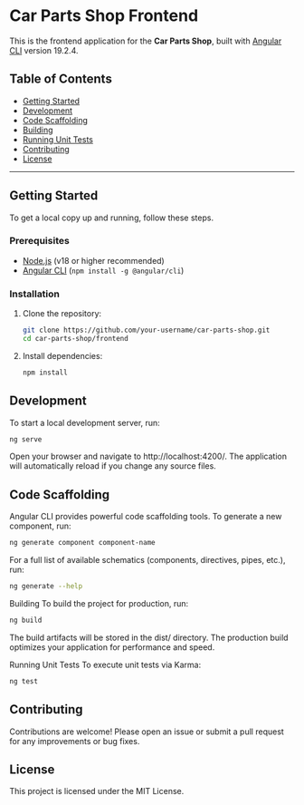 # Car Parts Shop Frontend

This is the frontend application for the **Car Parts Shop**, built with [Angular CLI](https://github.com/angular/angular-cli) version 19.2.4.

## Table of Contents

- [Getting Started](#getting-started)
- [Development](#development)
- [Code Scaffolding](#code-scaffolding)
- [Building](#building)
- [Running Unit Tests](#running-unit-tests)
- [Contributing](#contributing)
- [License](#license)

---

## Getting Started

To get a local copy up and running, follow these steps.

### Prerequisites

- [Node.js](https://nodejs.org/) (v18 or higher recommended)
- [Angular CLI](https://angular.io/cli) (`npm install -g @angular/cli`)

### Installation

1. Clone the repository:
    ```bash
    git clone https://github.com/your-username/car-parts-shop.git
    cd car-parts-shop/frontend
    ```
2. Install dependencies:
    ```bash
    npm install
    ```

## Development

To start a local development server, run:

```bash
ng serve
```

Open your browser and navigate to http://localhost:4200/. The application will automatically reload if you change any source files.

## Code Scaffolding
Angular CLI provides powerful code scaffolding tools. To generate a new component, run:

```bash
ng generate component component-name
```

For a full list of available schematics (components, directives, pipes, etc.), run:

```bash
ng generate --help
```

Building
To build the project for production, run:

```bash
ng build
```

The build artifacts will be stored in the dist/ directory. The production build optimizes your application for performance and speed.

Running Unit Tests
To execute unit tests via Karma:

```bash
ng test
```

## Contributing
Contributions are welcome! Please open an issue or submit a pull request for any improvements or bug fixes.

## License
This project is licensed under the MIT License.
